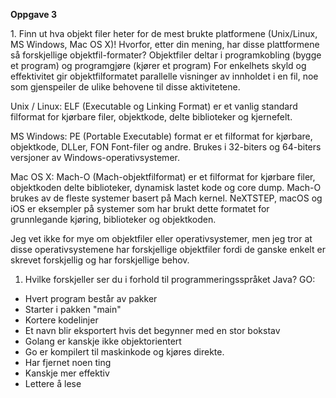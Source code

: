 <b> Oppgave 3 </b>
<p>1. Finn ut hva  objekt filer heter for de mest brukte platformene (Unix/Linux, MS Windows, Mac OS X)! Hvorfor, etter din mening, har disse plattformene så forskjellige objektfil-formater?
Objektfiler deltar i programkobling (bygge et program) og programgjøre (kjører et program) For enkelhets skyld og effektivitet gir objektfilformatet parallelle visninger av innholdet i en fil, noe som gjenspeiler de ulike behovene til disse aktivitetene.</p>

Unix / Linux: ELF (Executable og Linking Format) er et vanlig standard filformat for kjørbare filer, objektkode, delte biblioteker og kjernefelt.

MS Windows: PE (Portable Executable) format er et filformat for kjørbare, objektkode, DLLer, FON Font-filer og andre. Brukes i 32-biters og 64-biters versjoner av Windows-operativsystemer. 

Mac OS X: Mach-O (Mach-objektfilformat) er et filformat for kjørbare filer, objektkoden delte biblioteker, dynamisk lastet kode og core dump. Mach-O brukes av de fleste systemer basert på Mach kernel. NeXTSTEP, macOS og iOS er eksempler på systemer som har brukt dette formatet for grunnlegande kjøring, biblioteker og objektkoden.

Jeg vet ikke for mye om objektfiler eller operativsystemer, men jeg tror at disse operativsystemene har forskjellige objektfiler fordi de ganske enkelt er skrevet forskjellig og har forskjellige behov.

1. Hvilke forskjeller ser du i forhold til programmeringsspråket Java?
GO: 
- Hvert program består av pakker
- Starter i pakken "main"
- Kortere kodelinjer
- Et navn blir eksportert hvis det begynner med en stor bokstav
- Golang er kanskje ikke objektorientert
- Go er kompilert til maskinkode og kjøres direkte.
- Har fjernet noen ting
- Kanskje mer effektiv
- Lettere å lese
